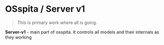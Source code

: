 
# OSspita / Server v1

> This is primary work where all is going.

**Server-v1** - main part of osspita. It controls all models and their internals as they working
